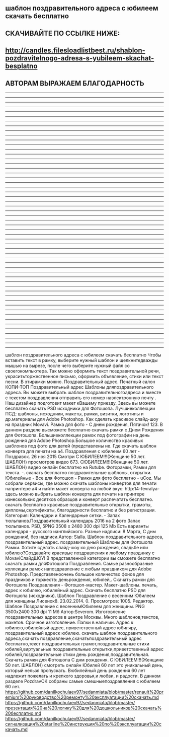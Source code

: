 шаблон поздравительного адреса с юбилеем скачать бесплатно
--------------------------------------------------
СКАЧИВАЙТЕ ПО ССЫЛКЕ НИЖЕ:
--------------------------------------------------
http://candles.filesloadlistbest.ru/shablon-pozdravitelnogo-adresa-s-yubileem-skachat-besplatno
--------------------------------------------------
АВТОРАМ ВЫРАЖАЕМ БЛАГОДАРНОСТЬ
--------------------------------------------------
--------------------------------------------------
--------------------------------------------------
--------------------------------------------------
--------------------------------------------------
--------------------------------------------------
--------------------------------------------------
--------------------------------------------------
--------------------------------------------------
--------------------------------------------------
--------------------------------------------------
--------------------------------------------------
--------------------------------------------------
--------------------------------------------------
--------------------------------------------------
--------------------------------------------------
--------------------------------------------------
--------------------------------------------------
--------------------------------------------------
--------------------------------------------------
--------------------------------------------------
--------------------------------------------------
--------------------------------------------------
--------------------------------------------------
--------------------------------------------------
--------------------------------------------------
--------------------------------------------------
--------------------------------------------------
--------------------------------------------------
--------------------------------------------------
--------------------------------------------------
--------------------------------------------------
--------------------------------------------------
--------------------------------------------------
--------------------------------------------------
--------------------------------------------------
--------------------------------------------------
--------------------------------------------------
--------------------------------------------------
--------------------------------------------------
--------------------------------------------------
--------------------------------------------------
--------------------------------------------------
--------------------------------------------------
--------------------------------------------------
--------------------------------------------------
--------------------------------------------------
--------------------------------------------------
--------------------------------------------------
--------------------------------------------------
--------------------------------------------------
--------------------------------------------------
--------------------------------------------------
--------------------------------------------------
--------------------------------------------------
--------------------------------------------------
шаблон поздравительного адреса с юбилеем скачать бесплатно Чтобы вставить текст в рамку, выберите нужный шаблон и щелкнитедважды мышью на вырезе, после чего выберите нужный файл со своегокомпьютера. Так можно оформить текст поздравительной речи, украситьторжественное письмо, оформить объявление, стихи или текст песни. В этирамки можно. Поздравительный адрес. Печатный салон КОПИ-ТОП  Поздравительный адрес  Шаблоны дляпоздравительного адреса. Вы можете выбрать шаблон поздравительногоадреса и вместе с текстом поздравления отправить его номер наэлектронную почту . Наш дизайнер подготовит макет кВашему приезду. Здесь вы можете бесплатно скачать PSD исходники для Фотошопа. Лучшиеколлекции ПСД: шаблоны, исходники, макеты, рамки, визитки, логотипы и др.материалы для Adobe Photoshop. Как сделать красивое слайд-шоу на праздник  Movavi. Рамка для фото - С днем рождения, Пятачок! 123. В данном разделе высможете бесплатно скачать рамки с Днем Рождения для Фотошопа. Большиеколлекции рамок под фотографии на день рождения для Adobe Photoshop.Большое количество красивых шаблонов под фото для детей (представлены не. Где скачать шаблон конверта для печати на а4. Поздравления с юбилеем 60 лет - Поздравок. 26 ноя 2015  Смотри С ЮБИЛЕЕМ!!!(Женщине 50 лет. ШАБЛОН) просмотров видео 673. СЮБИЛЕЕМ!!!(Женщине 50 лет. ШАБЛОН) видео онлайн бесплатно на Rutube.
Фоторамки, Рамки для текста. -. скачать бесплатно поздравительные шаблоны, открытки. Юбилейные - Все для Фотошоп - Рамки для фото бесплатно - uCoz. Мы собрали сервисы, где можно скачать шаблоны конвертов для печати напринтере а4 и найти макет конверта на любой вкус: http:14-fevralya- здесь можно выбрать шаблон конверта для печати на принтере изнескольких десятков образцов и конверт распечатать бесплатно. скачать бесплатно красивые поздравительные открытки, грамоты, дипломы,сертификаты, благодарности бесплатно и без регистрации. Категория: Календари и Календарные сетки. - Запах тюльпанов.Поздравительный календарь 2016 на 2 фото  Запах тюльпанов. PSD, 5PNG  3508 x 2480  300 dpi  125 Mb Есть варианты календаря - русского ианглийского. Разные надписи: 8 Марта, С днм рождения!, без надписи.Автор: Sialla. Шаблон поздравительного адреса, поздравительный адрес. поздравительный  Шаблоны для Фотошопа  Рамки. Хотите сделать слайд-шоу ко дню рождения, свадьбе или юбилею?Создавайте красивые поздравления к любому празднику с MovaviСлайдШОУ!
В представленной категории вы сможете бесплатно скачать рамки дляФотошопа  Поздравления. Самые разнообразные коллекции рамок напоздравление с любым праздником для Adobe Photoshop. Представленоочень большое количество фонов для праздников и торжеств: деньрождения, юбилей,. Скачать рамки для Фотошопа  Поздравления - Фотошоп-мастер. Макет-шаблоны. печать, адрес к юбилею, юбилейный адрес. Скачать бесплатно PSD для Фотошопа (исходники). Шаблон Поздравление с весенним Юбилеем для женщины  Лисенок8. 23.02.2014. 0. Просмотров: 1005. Редактор. Шаблон Поздравление с весеннимЮбилеем для женщины. PNG  3500х2400  300 dpi  11 Мб Автор:Severom. Изготовление поздравительных адресов в центре Москвы. Много шаблонов,текстов, макетов. Срочное изготовление. Папки в наличии. Адрес к юбилею,юбилейный адрес, приветственный адрес юбиляру, поздравительный адреск юбилею. скачать шаблон поздравительного адреса,скачать поздравление,скачатьпоздравительный адрес бесплатно,текст поздравительных грамот,поздравительные стихи юбилей,виртуальные поздравительные открытки,приветственный адрес юбилей,поздравительные стихи день рождения,поздравительная. Скачать рамки для Фотошопа  С днм рождения. С ЮБИЛЕЕМ!!!(Женщине 50 лет. ШАБЛОН) смотреть онлайн
Юбилей 60 лет  это уникальный день, который нельзя пропускать. Вюбилейный день рождения 60 лет надлежит пожелать и крепкого здоровья,и любви, и радости. В данном разделе PozdravOK собраны самые смешныепоздравления с юбилеем 60 лет.
https://github.com/danilkochulaev97/sedanmiata/blob/master/renault%20premium%20руководство%20ремонту%20эксплуатации%20скачать.md
https://github.com/danilkochulaev97/sedanmiata/blob/master/презентация%20на%20логику%20для%20дошкольников%20скачать%20бесплатно.md
https://github.com/danilkochulaev97/sedanmiata/blob/master/сигнализация%20starline%20инструкция%20по%20эксплуатации%20скачать.md